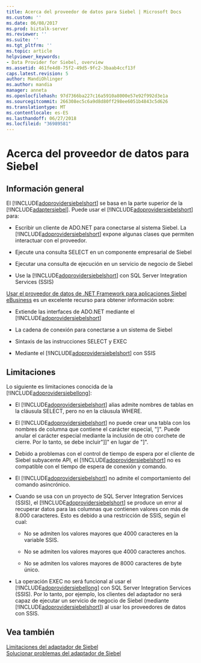 ```yaml
---
title: Acerca del proveedor de datos para Siebel | Microsoft Docs
ms.custom: ''
ms.date: 06/08/2017
ms.prod: biztalk-server
ms.reviewer: ''
ms.suite: ''
ms.tgt_pltfrm: ''
ms.topic: article
helpviewer_keywords:
- Data Provider for Siebel, overview
ms.assetid: 461fe4d8-75f2-49d5-9fc2-3baab4ccf13f
caps.latest.revision: 5
author: MandiOhlinger
ms.author: mandia
manager: anneta
ms.openlocfilehash: 97d7366ba227c16a5910a8000e57e92f992d3e1a
ms.sourcegitcommit: 266308ec5c6a9d8d80ff298ee6051b4843c5d626
ms.translationtype: MT
ms.contentlocale: es-ES
ms.lasthandoff: 06/27/2018
ms.locfileid: "36989581"
---
```

# <a name="about-the-data-provider-for-siebel"></a>Acerca del proveedor de datos para Siebel
## <a name="overview"></a>Información general
El [!INCLUDE[adoprovidersiebelshort](../../includes/adoprovidersiebelshort-md.md)] se basa en la parte superior de la [!INCLUDE[adaptersiebel](../../includes/adaptersiebel-md.md)]. Puede usar el [!INCLUDE[adoprovidersiebelshort](../../includes/adoprovidersiebelshort-md.md)] para:  
  
- Escribir un cliente de ADO.NET para conectarse al sistema Siebel. La [!INCLUDE[adoprovidersiebelshort](../../includes/adoprovidersiebelshort-md.md)] expone algunas clases que permiten interactuar con el proveedor.  
  
- Ejecute una consulta SELECT en un componente empresarial de Siebel
  
- Ejecutar una consulta de ejecución en un servicio de negocio de Siebel
  
- Use la [!INCLUDE[adoprovidersiebelshort](../../includes/adoprovidersiebelshort-md.md)] con SQL Server Integration Services (SSIS)
  
[Usar el proveedor de datos de .NET Framework para aplicaciones Siebel eBusiness](../../adapters-and-accelerators/adapter-siebel/use-the-net-framework-data-provider-for-siebel-ebusiness-applications.md) es un excelente recurso para obtener información sobre:  
  
- Extiende las interfaces de ADO.NET mediante el [!INCLUDE[adoprovidersiebelshort](../../includes/adoprovidersiebelshort-md.md)]  
  
- La cadena de conexión para conectarse a un sistema de Siebel  
  
- Sintaxis de las instrucciones SELECT y EXEC  
  
- Mediante el [!INCLUDE[adoprovidersiebelshort](../../includes/adoprovidersiebelshort-md.md)] con SSIS  
  
## <a name="limitations"></a>Limitaciones
Lo siguiente es limitaciones conocida de la [!INCLUDE[adoprovidersiebellong](../../includes/adoprovidersiebellong-md.md)]:  
  
- El [!INCLUDE[adoprovidersiebelshort](../../includes/adoprovidersiebelshort-md.md)] alias admite nombres de tablas en la cláusula SELECT, pero no en la cláusula WHERE.  
  
- El [!INCLUDE[adoprovidersiebelshort](../../includes/adoprovidersiebelshort-md.md)] no puede crear una tabla con los nombres de columna que contiene el carácter especial, "]". Puede anular el carácter especial mediante la inclusión de otro corchete de cierre. Por lo tanto, se debe incluir"]]" en lugar de "]".  
  
- Debido a problemas con el control de tiempo de espera por el cliente de Siebel subyacente API, el [!INCLUDE[adoprovidersiebelshort](../../includes/adoprovidersiebelshort-md.md)] no es compatible con el tiempo de espera de conexión y comando.  
  
- El [!INCLUDE[adoprovidersiebelshort](../../includes/adoprovidersiebelshort-md.md)] no admite el comportamiento del comando asincrónico.  
  
- Cuando se usa con un proyecto de SQL Server Integration Services (SSIS), el [!INCLUDE[adoprovidersiebelshort](../../includes/adoprovidersiebelshort-md.md)] se produce un error al recuperar datos para las columnas que contienen valores con más de 8.000 caracteres. Esto es debido a una restricción de SSIS, según el cual:  
  
  -   No se admiten los valores mayores que 4000 caracteres en la variable SSIS.  
  
  -   No se admiten los valores mayores que 4000 caracteres anchos.  
  
  -   No se admiten los valores mayores de 8000 caracteres de byte único.  
  
- La operación EXEC no será funcional al usar el [!INCLUDE[adoprovidersiebellong](../../includes/adoprovidersiebellong-md.md)] con SQL Server Integration Services (SSIS). Por lo tanto, por ejemplo, los clientes del adaptador no será capaz de ejecutar un servicio de negocio de Siebel (mediante [!INCLUDE[adoprovidersiebelshort](../../includes/adoprovidersiebelshort-md.md)]) al usar los proveedores de datos con SSIS. 

## <a name="see-also"></a>Vea también
[Limitaciones del adaptador de Siebel](../../adapters-and-accelerators/adapter-siebel/limitations-of-biztalk-adapter-for-siebel-ebusiness-applications.md)  
[Solucionar problemas del adaptador de Siebel](../../adapters-and-accelerators/adapter-siebel/troubleshoot-the-siebel-adapter.md)
